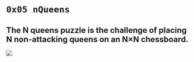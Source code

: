 # `0x05 nQueens`
## The N queens puzzle is the challenge of placing N non-attacking queens on an N×N chessboard.
![](https://camo.githubusercontent.com/3b060d7a1bf5dc1874c642546f5281dd85773fd6ad6e3a4f445b48afa41861e8/687474703a2f2f692e696d6775722e636f6d2f4e4c41464949742e676966)
